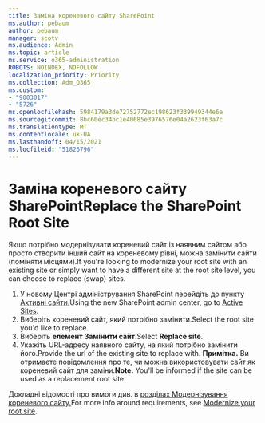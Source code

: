 ```yaml
---
title: Заміна кореневого сайту SharePoint
ms.author: pebaum
author: pebaum
manager: scotv
ms.audience: Admin
ms.topic: article
ms.service: o365-administration
ROBOTS: NOINDEX, NOFOLLOW
localization_priority: Priority
ms.collection: Adm_O365
ms.custom:
- "9003017"
- "5726"
ms.openlocfilehash: 5984179a3de72752772ec198623f339949344e6e
ms.sourcegitcommit: 8bc60ec34bc1e40685e3976576e04a2623f63a7c
ms.translationtype: MT
ms.contentlocale: uk-UA
ms.lasthandoff: 04/15/2021
ms.locfileid: "51826796"
---
```

# <a name="replace-the-sharepoint-root-site"></a><span data-ttu-id="db2ef-102">Заміна кореневого сайту SharePoint</span><span class="sxs-lookup"><span data-stu-id="db2ef-102">Replace the SharePoint Root Site</span></span>
<span data-ttu-id="db2ef-103">Якщо потрібно модернізувати кореневий сайт із наявним сайтом або просто створити інший сайт на кореневому рівні, можна замінити сайти (поміняти місцями).</span><span class="sxs-lookup"><span data-stu-id="db2ef-103">If you're looking to modernize your root site with an existing site or simply want to have a different site at the root site level, you can choose to replace (swap) sites.</span></span>

1. <span data-ttu-id="db2ef-104">У новому Центрі адміністрування SharePoint перейдіть до пункту [Активні сайти.](https://admin.microsoft.com/sharepoint?page=siteManagement&modern=true)</span><span class="sxs-lookup"><span data-stu-id="db2ef-104">Using the new SharePoint admin center, go to [Active Sites](https://admin.microsoft.com/sharepoint?page=siteManagement&modern=true).</span></span>
2. <span data-ttu-id="db2ef-105">Виберіть кореневий сайт, який потрібно замінити.</span><span class="sxs-lookup"><span data-stu-id="db2ef-105">Select the root site you'd like to replace.</span></span>
3. <span data-ttu-id="db2ef-106">Виберіть **елемент Замінити сайт**.</span><span class="sxs-lookup"><span data-stu-id="db2ef-106">Select **Replace site**.</span></span>
4. <span data-ttu-id="db2ef-107">Укажіть URL-адресу наявного сайту, на який потрібно замінити його.</span><span class="sxs-lookup"><span data-stu-id="db2ef-107">Provide the url of the existing site to replace with.</span></span> <span data-ttu-id="db2ef-108">**Примітка.** Ви отримаєте повідомлення про те, чи можна використовувати сайт як кореневий сайт для заміни.</span><span class="sxs-lookup"><span data-stu-id="db2ef-108">**Note:** You'll be informed if the site can be used as a replacement root site.</span></span>

<span data-ttu-id="db2ef-109">Докладні відомості про вимоги див. в [розділах Модернізування кореневого сайту.](https://docs.microsoft.com/sharepoint/modern-root-site)</span><span class="sxs-lookup"><span data-stu-id="db2ef-109">For more info around requirements, see [Modernize your root site](https://docs.microsoft.com/sharepoint/modern-root-site).</span></span>

